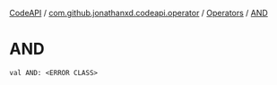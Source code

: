 [CodeAPI](../../index.md) / [com.github.jonathanxd.codeapi.operator](../index.md) / [Operators](index.md) / [AND](.)

# AND

`val AND: <ERROR CLASS>`